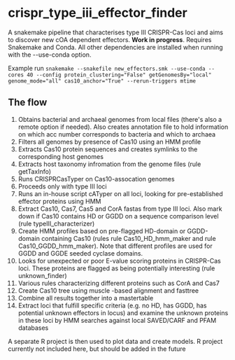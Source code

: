 # crispr_type_iii_effector_finder
A snakemake pipeline that characterises type III CRISPR-Cas loci and aims to discover new cOA dependent effectors. **Work in progress**.
Requires Snakemake and Conda. All other dependencies are installed when running with the --use-conda option.

Example run
```snakemake --snakefile new_effectors.smk --use-conda --cores 40 --config protein_clustering="False" getGenomesBy="local" genome_mode="all" cas10_anchor="True" --rerun-triggers mtime```

## The flow
1. Obtains bacterial and archaeal genomes from local files (there's also a remote option if needed). Also creates annotation file to hold information on which acc number corresponds to bacteria and which to archaea
2. Filters all genomes by presence of Cas10 using an HMM profile
3. Extracts Cas10 protein sequences and creates symlinks to the corresponding host genomes
4. Extracts host taxonomy infromation from the genome files (rule getTaxInfo)
5. Runs CRISPRCasTyper on Cas10-assocation genomes
6. Proceeds only with type III loci
7. Runs an in-house script cATyper on all loci, looking for pre-established effector proteins using HMM
8. Extract Cas10, Cas7, Cas5 and CorA fastas from type III loci. Also mark down if Cas10 contains HD or GGDD on a sequence comparison level (rule typeIII_characterizer)
9. Create HMM profiles based on pre-flagged HD-domain or GGDD-domain containing Cas10 (rules rule Cas10_HD_hmm_maker and rule Cas10_GGDD_hmm_maker). Note that different profiles are used for GGDD and GGDE seeded cyclase domains.
10. Looks for unexpected or poor E-value scoring proteins in CRISPR-Cas loci. These proteins are flagged as being potentially interesting (rule unknown_finder)
11. Various rules characterizing different proteins such as CorA and Cas7
12. Create Cas10 tree using muscle -based alignment and fasttree
13. Combine all results together into a mastertable
14. Extract loci that fulfill specific criteria (e.g. no HD, has GGDD, has potential unknown effectors in locus) and examine the unknown proteins in these loci by HMM searches against local SAVED/CARF and PFAM databases

A separate R project is then used to plot data and create models. R project currently not included here, but should be added in the future
